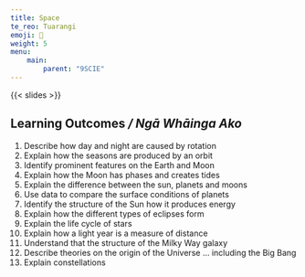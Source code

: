 ```yaml
---
title: Space
te_reo: Tuarangi
emoji: 🚀
weight: 5
menu:
    main:
        parent: "9SCIE"
---
```


{{< slides >}}

## Learning Outcomes _/ Ngā Whāinga Ako_

1.  Describe how day and night are caused by rotation
2.  Explain how the seasons are produced by an orbit
3.  Identify prominent features on the Earth and Moon
4.  Explain how the Moon has phases and creates tides
5.  Explain the difference between the sun, planets and moons
6.  Use data to compare the surface conditions of planets
7.  Identify the structure of the Sun how it produces energy
8.  Explain how the different types of eclipses form
9.  Explain the life cycle of stars 
10.  Explain how a light year is a measure of distance
11.  Understand that the structure of the Milky Way galaxy
12.  Describe theories on the origin of the Universe … including the Big Bang
13.  Explain constellations
